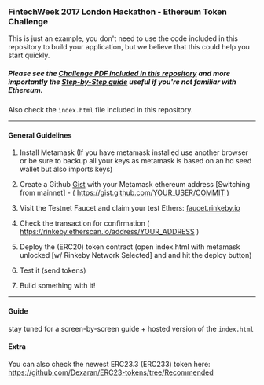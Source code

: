 ### FintechWeek 2017 London Hackathon - Ethereum Token Challenge

This is just an example, you don't need to use the code included in this repository to build your application, but we believe that this could help you start quickly.

##### Please see the [Challenge PDF included in this repository](https://github.com/appliedblockchain/ftw_2017_challenge/blob/master/challenge-presentation.pdf) and more importantly the [Step-by-Step guide](https://github.com/appliedblockchain/ftw_2017_challenge/blob/master/FTW-ERC20-hackathon-screen-by-screen.pdf) useful if you're not familiar with Ethereum.

Also check the `index.html` file included in this repository.

---

#### General Guidelines

1. Install Metamask (If you have metamask installed use another browser or be sure to backup all your keys as metamask is based on an hd seed wallet but also imports keys)


2. Create a Github [Gist](https://gist.github.com) with your Metamask ethereum address [Switching from mainnet] - ( https://gist.github.com/YOUR_USER/COMMIT )


3. Visit the Testnet Faucet and claim your test Ethers: [faucet.rinkeby.io](https://faucet.rinkeby.io/)


4. Check the transaction for confirmation ( https://rinkeby.etherscan.io/address/YOUR_ADDRESS )

<!-- https://rinkeby.etherscan.io/address/0x5f0bc362b192f9305337320fc06d5c540d65114a -->

5. Deploy the (ERC20) token contract (open index.html with metamask unlocked [w/ Rinkeby Network Selected] and and hit the deploy button)


6. Test it (send tokens)


7. Build something with it!


---

#### Guide

stay tuned for a screen-by-screen guide + hosted version of the `index.html`


#### Extra

You can also check the newest ERC23.3 (ERC233) token here: https://github.com/Dexaran/ERC23-tokens/tree/Recommended


<!-- [adv.] TIP: in index.html, open the console and use localStorage.ftw_token_address = "0x1234" to reset your token to an arbitrary value if you need to reload a key -->


<!-- NOTE: customise your token - note - in index.html there is a FintechWeekToken (symbol: FTW) already compiled and ready to use -->

<!-- example on how to customise a standard token contract (https://gist.github.com/makevoid/ec7f9d94fdeb78d06cea48a17a117213 - ERC20) :

// (from step-by-step slides)

// ...

contract FixedSupplyToken is ERC20Interface {
   string public constant symbol = "YTO";
   string public constant name = "Your Token";
   uint8 public constant decimals = 18;
   uint256 _totalSupply = 1000000;

   // Owner of this contract
   address public owner;

   // Balances for each account
   mapping(address => uint256) balances;

   // .....

 -->

